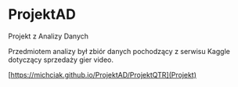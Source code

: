 # ProjektAD
Projekt z Analizy Danych

Przedmiotem analizy był zbiór danych pochodzący z serwisu Kaggle dotyczący sprzedaży gier video.

[https://michciak.github.io/ProjektAD/ProjektQTR](Projekt)
